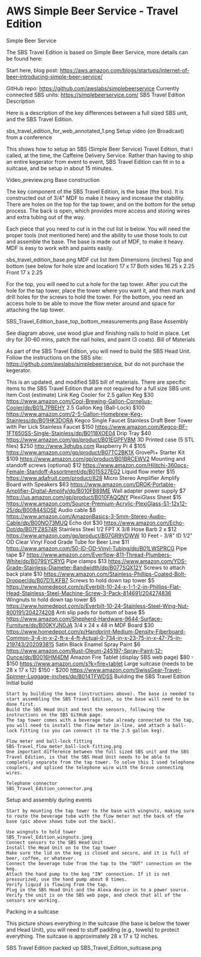 # AWS Simple Beer Service - Travel Edition

Simple Beer Service

The SBS Travel Edition is based on Simple Beer Service, more details can be found here:

Start here, blog post: https://aws.amazon.com/blogs/startups/internet-of-beer-introducing-simple-beer-service/

GitHub repo: https://github.com/awslabs/simplebeerservice
Currently connected SBS units: https://simplebeerservice.com/
SBS Travel Edition Description

Here is a description of the key differences between a full sized SBS unit, and the SBS Travel Edition.

sbs_travel_edition_for_web_annotated_1.png
Setup video (on Broadcast) from a conference

This shows how to setup an SBS (Simple Beer Service) Travel Edition, that I called, at the time, the Caffeine Delivery Service. Rather than having to ship an entire kegerator from event to event, SBS Travel Edition can fit in to a suitcase, and be setup in about 15 minutes.

Video_preview.png
Base construction

The key component of the SBS Travel Edition, is the base (the box). It is constructed out of 3/4" MDF to make it heavy and increase the stability. There are holes on the top for the tap tower, and on the bottom for the setup process. The back is open, which provides more access and storing wires and extra tubing out of the way.

Each piece that you need to cut is in the cut list is below. You will need the proper tools (not mentioned here) and the ability to use those tools to cut and assemble the base. The base is made out of MDF, to make it heavy. MDF is easy to work with and paints easily.

sbs_travel_edition_base.png
MDF cut list
Item 	Dimensions (inches)
Top and bottom (see below for hole size and location) 	17 x 17
Both sides 	16.25 x 2.25
Front 	17 x 2.25

For the top, you will need to cut a hole for the tap tower. After you cut the hole for the tap tower, place the tower where you want it, and then mark and drill holes for the screws to hold the tower. For the bottom, you need an access hole to be able to move the flow meter around and space for attaching the tap tower.

SBS_Travel_Edition_base_top_bottom_measurements.png
Base Assembly

See diagram above, use wood glue and finishing nails to hold in place. Let dry for 30-60 mins, patch the nail holes, and paint (3 coats).
Bill of Materials

As part of the SBS Travel Edition, you will need to build the SBS Head Unit. Follow the instructions on the SBS site: https://github.com/awslabs/simplebeerservice, but do not purchase the kegerator.

This is an updated, and modified SBS bill of materials. There are specific items to the SBS Travel Edition that are not required for a full size SBS unit.
Item 	Cost (estimate) 	Link
Keg Cooler for 2.5 gallon Keg 	$30 	https://www.amazon.com/Cool-Brewing-Gallon-Cornelius-Cooler/dp/B01L7PBEHY
2.5 Gallon Keg (Ball-Lock) 	$100 	https://www.amazon.com/2-5-Gallon-Homebrew-Keg-Stainless/dp/B01HK3DORA
Kegco Single Faucet Stainless Draft Beer Tower with Per Lick Stainless Faucet 	$150 	https://www.amazon.com/Kegco-BF-1FT650SS-Single-Stainless/dp/B0118XOE04
Drip Tray 	$40 	https://www.amazon.com/gp/product/B01EGPFVBM
3D Printed case (5 STL files) 	$250 	http://www.3dhubs.com
Raspberry Pi 4 	$105 	https://www.amazon.com/gp/product/B07TC2BK1X
GrovePi+ Starter Kit 	$109 	https://www.amazon.com/gp/product/B01BRCEWV2
Mounting and standoff screws (optional) 	$12 	https://www.amazon.com/Hilitchi-360pcs-Female-Standoff-Assortment/dp/B015S27EG2
Liquid flow meter 	$15 	https://www.adafruit.com/product/828
Micro Stereo Amplifier Amplify Board with Speakers 	$63 	https://www.amazon.com/DROK-Portable-Amplifier-Digital-Amplify/dp/B010FB89ME
Wall adapter power supply 	$7 	https://us.amazon.com/gp/product/B010FAQQNY
PlexiGlass Sheet 	$15 	https://www.amazon.com/Source-Premium-Acrylic-PlexiGlass-S1-12x12-25/dp/B00844SOSE
Audio cable 	$8 	https://www.amazon.com/AmazonBasics-3-5mm-Stereo-Audio-Cable/dp/B00NO73MUQ
Echo dot 	$30 	https://www.amazon.com/Echo-Dot/dp/B07FZ8S74R
Stainless Steel 1/2 FPT X 3/8 Hose Barb 	2 x $12 	https://www.amazon.com/gp/product/B07GR9VDWW
10 Feet - 3/8" ID 1/2" OD Clear Vinyl Food Grade Tube for Beer Line 	$11 	https://www.amazon.com/50-ID-OD-Vinyl-Tubing/dp/B01LWSPRCG
Pipe tape 	$7 	https://www.amazon.com/Everflow-811-Thread-Plumbers-White/dp/B079SYCRYG
Pipe clamps 	$13 	https://www.amazon.com/YDS-Grade-Stainless-Diameter-Bandwidth/dp/B077SQX12Y
Screws to attach back plate 	$10 	https://www.amazon.com/Stainless-Phillips-Coated-Bolt-Dropper/dp/B07D1LKFB7
Screws to hold down tap tower 	$5 	https://www.homedepot.com/p/Everbilt-10-24-x-1-1-2-in-Phillips-Flat-Head-Stainless-Steel-Machine-Screw-3-Pack-814691/204274836
Wingnuts to hold down tap tower 	 $5 	https://www.homedepot.com/p/Everbilt-10-24-Stainless-Steel-Wing-Nut-800191/204274208
Anti slip pads for bottom of base 	$5 	https://www.amazon.com/Shepherd-Hardware-9644-Surface-Furniture/dp/B00KYJN0JA
3/4 x 24 x 48 in MDF Board 	$30 	https://www.homedepot.com/p/Handprint-Medium-Density-Fiberboard-Common-3-4-in-x-2-ft-x-4-ft-Actual-0-734-in-x-23-75-in-x-47-75-in-219743/202093815
Satin Black Enamel Spray Paint 	$6 	https://www.amazon.com/Rust-Oleum-245197-Spray-Paint-12-Ounce/dp/B0016HM4DM
Amazon Fire Tablet (display SBS web page) 	$80 - $150 	https://www.amazon.com/s?k=fire+tablet
Large suitcase (needs to be 28 x 17 x 12) 	$150 - $200 	https://www.amazon.com/SwissGear-Travel-Spinner-Luggage-inches/dp/B014TFWDSS
Building the SBS Travel Edition
Initial build

    Start by building the base (instructions above). The base is needed to start assembling the SBS Travel Edition, so the base will need to be done first.
    Build the SBS Head Unit and test the sensors, following the instructions on the SBS GitHub page.
    The tap tower comes with a beverage tube already connected to the tap, you will need to install the flow meter in-line, and attach a ball-lock fitting (so you can connect it to the 2.5 gallon keg).

    Flow meter and ball-lock fitting
    SBS-Travel_flow_meter_ball-lock-fitting.png
    One important difference between the full sized SBS unit and the SBS Travel Edition, is that the SBS Head Unit needs to be able to completely separate from the tap tower. To solve this I used telephone couplers, and spliced the telephone wire with the Grove connecting wires.

    Telephone connector
    SBS_Travel_Edition_connector.png

Setup and assembly during events

    Start by mounting the tap tower to the base with wingnuts, making sure to route the beverage tube with the flow meter out the back of the base (pic above shows tube out the back).

    Use wingnuts to hold tower
    SBS_Travel_Edition_wingnuts.jpeg
    Connect sensors to the SBS Head Unit
    Install the Head Unit on to the tap tower
    Make sure the lid on the keg is closed and secure, and it is full of beer, coffee, or whatever.
    Connect the beverage tube from the tap to the "OUT" connection on the keg.
    Attach the hand pump to the keg "IN" connection. If it is not pressurized, use the hand pump about 8 times.
    Verify liquid is flowing from the tap.
    Plug in the SBS Head Unit and the Alexa device in to a power source.
    Verify the unit is on the SBS web page, and check that all of the sensors are working.

Packing in a suitcase

This picture shows everything in the suitcase (the base is below the tower and Head Unit), you will need to stuff padding (e.g., towels) to protect everything. The suitcase is approximately 28 x 17 x 12 inches.

SBS Travel Edition packed up
SBS_Travel_Edition_suitcase.png
